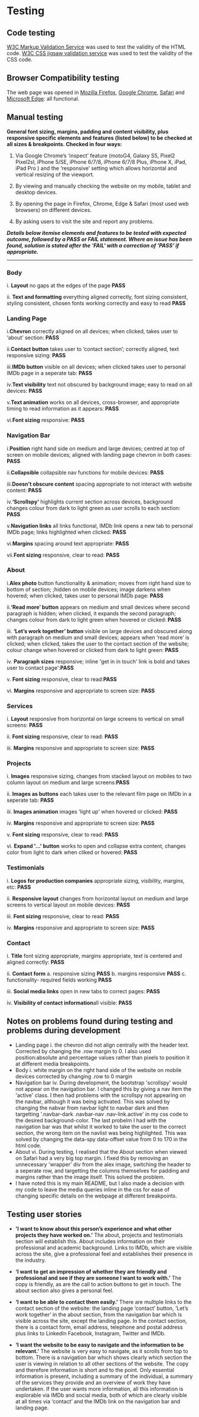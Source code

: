 # Testing

## Code testing
[W3C Markup Validation Service](https://validator.w3.org/) was used to test the validity of the HTML code.
[W3C CSS jigsaw validation service](https://jigsaw.w3.org/css-validator/) was used to test the validity of the CSS code.


## Browser Compatibility testing
The web page was opened in [Mozilla Firefox](https://www.mozilla.org/en-US/firefox/download/thanks/), [Google Chrome](https://www.google.com/chrome/), [Safari](https://www.apple.com/uk/safari/) and [Microsoft Edge](https://www.microsoft.com/en-us/edge): all functional.

## Manual testing

**General font sizing, margins, padding and content visibility, plus responsive specific elements and features (listed below) to be checked at all sizes & breakpoints. Checked in four ways:**
    
1.	Via Google Chrome’s ‘inspect’ feature (motoG4, Galaxy S5, Pixel2 Pixel2sl, iPhone 5/SE, iPhone 6/7/8, iPhone 6/7/8 Plus, iPhone X, iPad, iPad Pro ) and the ‘responsive’ setting which allows horizontal and vertical resizing of the viewport.

2.	By viewing and manually checking the website on my mobile, tablet and desktop devices.

3.	By opening the page in Firefox, Chrome, Edge & Safari (most used web browsers) on different devices.

4.  By asking users to visit the site and report any problems.

    
_**Details below itemise elements and features to be tested with expected outcome, followed by a PASS or FAIL statement. Where an issue has been found, solution is stated after the 'FAIL' with a correction of 'PASS' if appropriate.**_

-------------------------------------------------------------------------------------------------------------------
### Body
i. **Layout** no gaps at the edges of the page __PASS__

ii. **Text and formatting** everything aligned correctly, font sizing consistent, styling consistent, chosen fonts working correctly and easy to read __PASS__

### Landing Page
i.**Chevron** correctly aligned on all devices; when clicked, takes user to ‘about’ section: __PASS__ 

ii.**Contact button** takes user to ‘contact section’; correctly aligned, text responsive sizing: __PASS__ 

iii.**IMDb button** visible on all devices; when clicked takes user to personal IMDb page in a seperate tab: __PASS__ 

iv.**Text visibility** text not obscured by background image; easy to read on all devices: __PASS__ 

v.**Text animation** works on all devices, cross-browser, and appropriate timing to read information as it appears: __PASS__ 

vi.**Font sizing** responsive: __PASS__ 

### Navigation Bar
i.**Position**  right hand side on medium and large devices; centred at top of screen on mobile devices; aligned with landing page chevron in both cases: __PASS__ 

ii.**Collapsible** collapsible nav functions for mobile devices: __PASS__ 

iii.**Doesn’t obscure content**  spacing appropriate to not interact with website content: __PASS__ 

iv.**‘Scrollspy’** highlights current section across devices, background changes colour from dark to light green as user scrolls to each section: __PASS__ 

v.**Navigation links**  all links functional, IMDb link opens a new tab to personal IMDb page; links highlighted when clicked: __PASS__

vi.**Margins** spacing around text appropriate: __PASS__ 

vii.**Font sizing** responsive, clear to read: __PASS__ 

### About
i.**Alex photo**  button functionality & animation; moves from right hand size to bottom of section; ;hidden on mobile devices; image darkens when hovered; when clicked, takes user to personal IMDb page: __PASS__ 

ii.**‘Read more’ button** appears on medium and small devices where second paragraph is hidden; when clicked, it expands the second paragraph; changes colour from dark to light green when hovered or clicked: __PASS__ 

iii. **‘Let’s work together’ button** visible on large devices and obscured along with paragraph on medium and small devices; appears when ‘read more’ is clicked; when clicked, takes the user to the contact section of the website; colour change when hovered or clicked from dark to light green: __PASS__ 

iv.	**Paragraph sizes** responsive; inline 'get in in touch' link is bold and takes user to contact page':__PASS__ 

v. **Font sizing** responsive, clear to read:__PASS__ 

vi.	**Margins** responsive and appropriate to screen size: __PASS__ 


### Services
i. **Layout** responsive from horizontal on large screens to vertical on small screens: __PASS__ 

ii. **Font sizing** responsive, clear to read: __PASS__ 

iii. **Margins** responsive and appropriate to screen size: __PASS__ 


### Projects
i.	**Images** responsive sizing, changes from stacked layout on mobiles to two column layout on medium and large screens:__PASS__ 

ii.	**Images as buttons** each takes user to the relevant film page on IMDb in a seperate tab: __PASS__ 

iii. **Images animation** images 'light up' when hovered or clicked: __PASS__ 

iv.	**Margins** responsive and appropriate to screen size: __PASS__ 

v. **Font sizing** responsive, clear to read:  __PASS__ 

vi. **Expand '...' button** works to open and collapse extra content, changes color from light to dark when cliked or hovered: __PASS__ 


### Testimonials
i. **Logos for production companies** appropriate sizing, visibility, margins, etc: __PASS__ 

ii.	**Responsive layout** changes from horizontal layout on medium and large screens to vertical layout on mobile devices: __PASS__ 

iii. **Font sizing** responsive, clear to read: __PASS__ 

iv.	**Margins** responsive and appropriate to screen size: __PASS__ 


### Contact
i. **Title** font sizing appropriate, margins appropriate, text is centered and aligned correctly: __PASS__ 

ii.	**Contact form**
a. responsive sizing __PASS__ 
b. margins responsive  __PASS__ 
c. functionality- required fields working __PASS__ 

iii. **Social media links** open in new tabs to correct pages: __PASS__ 

iv. **Visibility of contact information**all visible: __PASS__ 


## Notes on problems found during testing and problems during development
* Landing page i. the chevron did not align centrally with the header text. Corrected by changing the .row margin to 0. I also used position:absolute and percentage values rather than pixels to position it at different media breakpoints.
* Body i. white margin on the right hand side of the website on mobile devices corrected by changing .row to 0 margin
* Navigation bar iv. During development, the bootstrap 'scrollspy' would not appear on the navigation bar. I changed this by giving a nav item the 'active' class. I then had problems with the scrollspy not appearing on the navbar, although it was being activated. This was solved by changing the nabvar from navbar light to navbar dark and then targetting '.navbar-dark .navbar-nav .nav-link.active' in my css code to the desired background-color. The last probelm I had with the navigation bar was that whilst it worked to take the user to the correct section, the wrong item on the navlist was being highlighted. This was solved by changing the data-spy data-offset value from 0 to 170 in the html code.
* About vi. During testing, I realised that the About section when viewed on Safari had a very big top margin. I fixed this by removing an unnecessary 'wrapper' div from the alex image, switching the header to a seperate row, and targetting the columns themselves for padding and margins rather than the image itself. This solved the problem.
* I have noted this is my main README, but I also made a decision with my code to leave the media queries inline in the css for ease of changing specific details on the webpage at different breakpoints.


## Testing user stories

* **'I want to know about this person’s experience and what other projects they have worked on.’**
The about, projects and testimonials section will establish this. About includes information on their professional and academic background. Links to IMDb, which are visible across the site, give a professional feel and establishes their presence in the industry.

* **‘I want to get an impression of whether they are friendly and professional and see if they are someone I want to work with.’**
The copy is friendly, as are the call to action buttons to get in touch. The about section also gives a personal feel.

* **‘I want to be able to contact them easily.’**
There are multiple links to the contact section of the website: the landing page ‘contact’ button, ‘Let’s work together’ in the about section, from the navigation bar which is visible across the site, except the landing page. In the contact section, there is a contact form, email address, telephone and postal address plus links to LinkedIn Facebook, Instagram, Twitter and IMDb.

* **‘I want the website to be easy to navigate and the information to be relevant.’**
The website is very easy to navigate, as it scrolls from top to bottom. There is a navigation bar which shows clearly which section the user is viewing in relation to all other sections of the website. The copy and therefore information is short and to the point. Only essential information is present, including a summary of the individual, a summary of the services they provide and an overview of work they have undertaken. If the user wants more information, all this information is explorable via IMDb and social media, both of which are clearly visible at all times via ‘contact’ and the IMDb link on the navigation bar and landing page.
